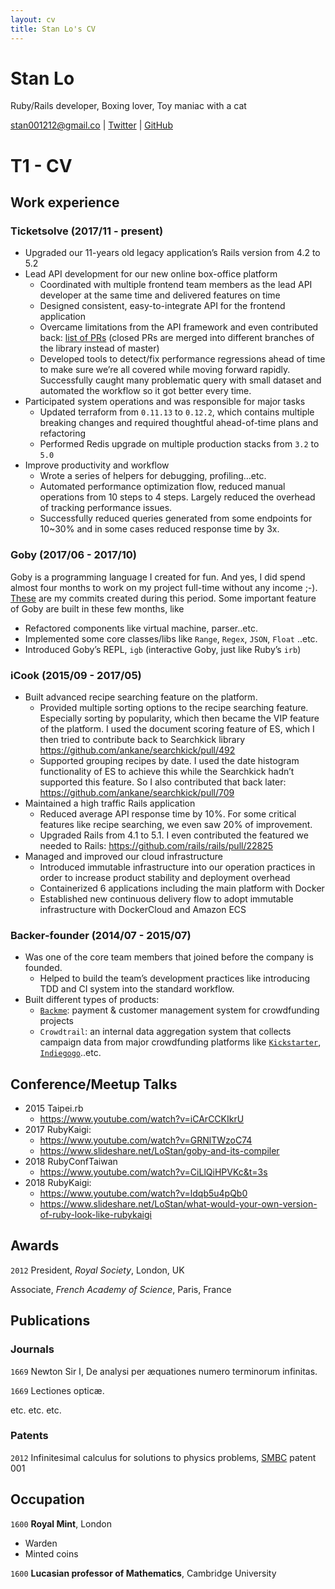 ```yaml
---
layout: cv
title: Stan Lo's CV
---
```

# Stan Lo

Ruby/Rails developer, Boxing lover, Toy maniac with a cat

<div id="webaddress">
  <a href="stan001212@gmail.com">stan001212@gmail.co</a>
| <a href="https://twitter.com/_st0012">Twitter</a>
| <a href="https://github.com/st0012">GitHub</a>
</div>


# T1 - CV
## Work experience
### Ticketsolve (2017/11 - present)
- Upgraded our 11-years old legacy application’s Rails version from 4.2 to 5.2
- Lead API development for our new  online box-office platform
	- Coordinated with multiple frontend team members as the lead API developer at the same time and delivered features on time
	- Designed consistent, easy-to-integrate API for the frontend application
	- Overcame limitations from the API framework and even contributed back: [list of PRs](https://github.com/cerebris/jsonapi-resources/pulls?q=is%3Apr+author%3Ast0012+is%3Aclosed) (closed PRs are merged into different branches of the library instead of master)
	- Developed tools to detect/fix performance regressions ahead of time to make sure we’re all covered while moving forward rapidly. Successfully caught many problematic query with small dataset and automated the workflow so it got better every time.
- Participated system operations and was responsible for major tasks
	- Updated terraform from `0.11.13` to `0.12.2`, which contains multiple breaking changes and required thoughtful ahead-of-time plans and refactoring
	- Performed Redis upgrade on multiple production stacks from `3.2` to `5.0`
- Improve productivity and workflow
	- Wrote a series of helpers for debugging, profiling…etc.
	- Automated performance optimization flow, reduced manual operations from 10 steps to 4 steps. Largely reduced the overhead of tracking performance issues.
	- Successfully reduced queries generated from some endpoints for 10~30% and in some cases reduced response time by 3x.

### Goby (2017/06 - 2017/10)
Goby is a programming language I created for fun. And yes, I did spend almost four months to work on my project full-time without any income ;-). [These](https://github.com/goby-lang/goby/graphs/contributors?from=2017-06-03&to=2017-09-30&type=c) are my commits created during this period. Some important feature of Goby are built in these few months, like
- Refactored components like virtual machine, parser..etc.
- Implemented some core classes/libs like `Range`, `Regex`, `JSON`, `Float` ..etc.
- Introduced Goby’s REPL, `igb` (interactive Goby, just like Ruby’s `irb`)

### iCook (2015/09 - 2017/05)
- Built advanced recipe searching feature on the platform.
	- Provided multiple sorting options to the recipe searching feature. Especially sorting by popularity, which then became the VIP feature of the platform. I used the document scoring feature of ES, which I then tried to contribute back to Searchkick library https://github.com/ankane/searchkick/pull/492
	- Supported grouping recipes by date. I used the date histogram functionality of ES to achieve this while the Searchkick hadn’t supported this feature. So I also contributed that back later: https://github.com/ankane/searchkick/pull/709
- Maintained a high traffic Rails application
	- Reduced average API response time by 10%. For some critical features like recipe searching, we even saw 20% of improvement.
	- Upgraded Rails from 4.1 to 5.1. I even contributed the featured we needed to Rails: https://github.com/rails/rails/pull/22825
- Managed and improved our cloud infrastructure
	- Introduced immutable infrastructure into our operation practices in order to increase product stability and deployment overhead
	- Containerized 6 applications including the main platform with Docker
	- Established new continuous delivery flow to adopt immutable infrastructure with DockerCloud and Amazon ECS
### Backer-founder (2014/07 - 2015/07)
- Was one of the core team members that joined before the company is founded.
	- Helped to build the team’s development practices like introducing TDD and CI system into the standard workflow. 
- Built different types of products:
	- [`Backme`](http://backme.tw): payment & customer management system  for crowdfunding projects
	- `Crowdtrail`: an internal data aggregation system that collects campaign data from major crowdfunding platforms like [`Kickstarter`](https://www.kickstarter.com), [`Indiegogo`](https://www.indiegogo.com)..etc.

## Conference/Meetup Talks
- 2015 Taipei.rb
	- https://www.youtube.com/watch?v=iCArCCKIkrU
- 2017 RubyKaigi: 
	- https://www.youtube.com/watch?v=GRNlTWzoC74
	- https://www.slideshare.net/LoStan/goby-and-its-compiler
- 2018 RubyConfTaiwan
	- https://www.youtube.com/watch?v=CiLlQiHPVKc&t=3s
- 2018 RubyKaigi: 
	- https://www.youtube.com/watch?v=ldqb5u4pQb0
	- https://www.slideshare.net/LoStan/what-would-your-own-version-of-ruby-look-like-rubykaigi

## Awards

`2012`
President, *Royal Society*, London, UK

Associate, *French Academy of Science*, Paris, France



## Publications

<!-- A list is also available [online](http://scholar.google.co.uk/citations?user=LTOTl0YAAAAJ) -->

### Journals

`1669`
Newton Sir I, De analysi per æquationes numero terminorum infinitas. 

`1669`
Lectiones opticæ.

etc. etc. etc.

### Patents

`2012`
Infinitesimal calculus for solutions to physics problems, [SMBC](http://www.techdirt.com/articles/20121011/09312820678/if-patents-had-been-around-time-newton.shtml) patent 001


## Occupation

`1600`
__Royal Mint__, London

- Warden
- Minted coins

`1600`
__Lucasian professor of Mathematics__, Cambridge University



<!-- ### Footer

Last updated: May 2013 -->


